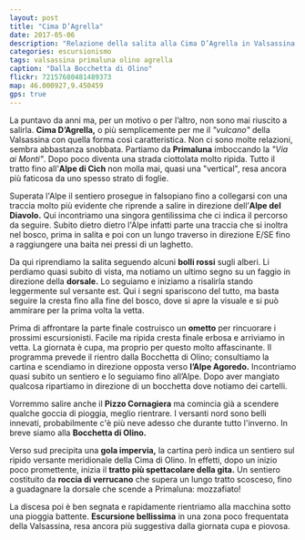 ```yaml
---
layout: post
title: "Cima D’Agrella"
date: 2017-05-06
description: "Relazione della salita alla Cima D’Agrella in Valsassina con partenza da Primaluna e rientro per la Bocchetta di Olino"
categories: escursionismo
tags: valsassina primaluna olino agrella
caption: "Dalla Bocchetta di Olino"
flickr: 72157680481489373
map: 46.000927,9.450459
gps: true
---
```


La puntavo da anni ma, per un motivo o per l’altro, non sono mai riuscito a salirla. **Cima D’Agrella,** o più semplicemente per me il *"vulcano"* della Valsassina con quella forma così caratteristica. Non ci sono molte relazioni, sembra abbastanza snobbata. Partiamo da **Primaluna** imboccando la *"Via ai Monti"*. Dopo poco diventa una strada ciottolata molto ripida. Tutto il tratto fino all'**Alpe di Cich** non molla mai, quasi una "vertical", resa ancora più faticosa da uno spesso strato di foglie.

Superata l'Alpe il sentiero prosegue in falsopiano fino a collegarsi con una traccia molto più evidente che riprende a salire in direzione dell’**Alpe del Diavolo.** Qui incontriamo una singora gentilissima che ci indica il percorso da seguire. Subito dietro dietro l'Alpe infatti parte una traccia che si inoltra nel bosco, prima in salita e poi con un lungo traverso in direzione E/SE fino a raggiungere una baita nei pressi di un laghetto.

Da qui riprendiamo la salita seguendo alcuni **bolli rossi** sugli alberi. Li perdiamo quasi subito di vista, ma notiamo un ultimo segno su un faggio in direzione della **dorsale.** Lo seguiamo e iniziamo a risalirla stando leggermente sul versante est. Qui i segni spariscono del tutto, ma basta seguire la cresta fino alla fine del bosco, dove si apre la visuale e si può ammirare per la prima volta la vetta.

Prima di affrontare la parte finale costruisco un **ometto** per rincuorare i prossimi escursionisti. Facile ma ripida cresta finale erbosa e arriviamo in vetta. La giornata è cupa, ma proprio per questo molto affascinante. Il programma prevede il rientro dalla Bocchetta di Olino; consultiamo la cartina e scendiamo in direzione opposta verso **l’Alpe Agoredo.** Incontriamo quasi subito un sentiero e lo seguiamo fino all’Alpe. Dopo aver mangiato qualcosa ripartiamo in direzione di un bocchetta dove notiamo dei cartelli.

Vorremmo salire anche il **Pizzo Cornagiera** ma comincia già a scendere qualche goccia di pioggia, meglio rientrare. I versanti nord sono belli innevati, probabilmente c'è più neve adesso che durante tutto l'inverno. In breve siamo alla **Bocchetta di Olino.** 

Verso sud precipita una **gola impervia,** la cartina però indica un sentiero sul ripido versante meridionale della Cima di Olino. In effetti, dopo un inizio poco promettente, inizia il **tratto più spettacolare della gita.** Un sentiero costituito da **roccia di verrucano** che supera un lungo tratto scosceso, fino a guadagnare la dorsale che scende a Primaluna: mozzafiato!

La discesa poi è ben segnata e rapidamente rientriamo alla macchina sotto una pioggia battente. **Escursione bellissima** in una zona poco frequentata della Valsassina, resa ancora più suggestiva dalla giornata cupa e piovosa.




